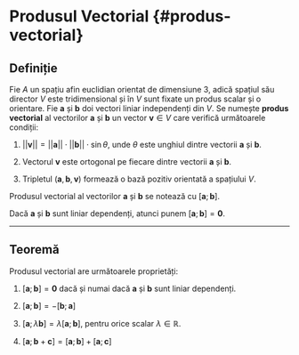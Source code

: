 # Produsul Vectorial {#produs-vectorial}

## Definiție

Fie $A$ un spațiu afin euclidian orientat de dimensiune $3$, adică spațiul său director $V$ este tridimensional și în $V$ sunt fixate un produs scalar și o orientare. Fie $\mathbf{a}$ și $\mathbf{b}$ doi vectori liniar independenți din $V$. Se numește **produs vectorial** al vectorilor $\mathbf{a}$ și $\mathbf{b}$ un vector $\mathbf{v} \in V$ care verifică următoarele condiții:

1. $||\mathbf{v}|| = ||\mathbf{a}|| \cdot ||\mathbf{b}|| \cdot \sin \theta$, unde $\theta$ este unghiul dintre vectorii $\mathbf{a}$ și $\mathbf{b}$.

2. Vectorul $\mathbf{v}$ este ortogonal pe fiecare dintre vectorii $\mathbf{a}$ și $\mathbf{b}$.

3. Tripletul $(\mathbf{a}, \mathbf{b}, \mathbf{v})$ formează o bază pozitiv orientată a spațiului $V$.

Produsul vectorial al vectorilor $\mathbf{a}$ și $\mathbf{b}$ se notează cu $[\mathbf{a}; \mathbf{b}]$.

Dacă $\mathbf{a}$ și $\mathbf{b}$ sunt liniar dependenți, atunci punem $[\mathbf{a}; \mathbf{b}] = \mathbf{0}$.

---

## Teoremă

Produsul vectorial are următoarele proprietăți:

1. $[\mathbf{a}; \mathbf{b}] = \mathbf{0}$ dacă și numai dacă $\mathbf{a}$ și $\mathbf{b}$ sunt liniar dependenți.

2. $[\mathbf{a}; \mathbf{b}] = -[\mathbf{b}; \mathbf{a}]$

3. $[\mathbf{a}; \lambda \mathbf{b}] = \lambda [\mathbf{a}; \mathbf{b}]$, pentru orice scalar $\lambda \in \mathbb{R}$.

4. $[\mathbf{a}; \mathbf{b} + \mathbf{c}] = [\mathbf{a}; \mathbf{b}] + [\mathbf{a}; \mathbf{c}]$
